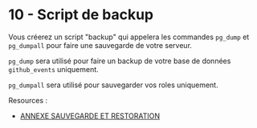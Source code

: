 # 10 - Script de backup

Vous créerez un script "backup" qui appelera les commandes `pg_dump` et `pg_dumpall` pour faire une sauvegarde de votre serveur.

`pg_dump` sera utilisé pour faire un backup de votre base de données `github_events` uniquement.

`pg_dumpall` sera utilisé pour sauvegarder vos roles uniquement.

Resources :

* [ANNEXE SAUVEGARDE ET RESTORATION](/course/postgresql-project/99-annexe-backup)
